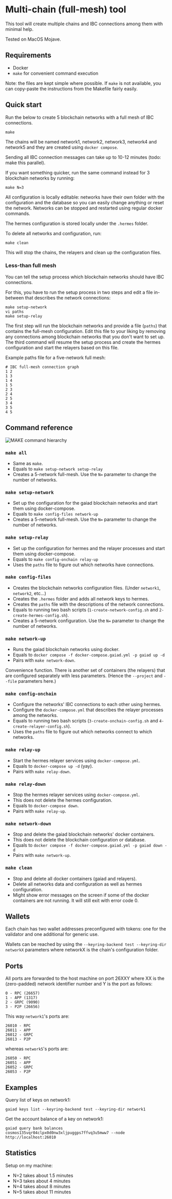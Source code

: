 # Multi-chain (full-mesh) tool
This tool will create multiple chains and IBC connections among them with minimal help.

Tested on MacOS Mojave.

## Requirements
* Docker
* `make` for convenient command execution

Note: the files are kept simple where possible. If `make` is not available, you can copy-paste the instructions from the
Makefile fairly easily.

## Quick start
Run the below to create 5 blockchain networks with a full mesh of IBC connections.
```
make
```
The chains will be named network1, network2, network3, network4 and network5 and they are created using `docker compose`.

Sending all IBC connection messages can take up to 10-12 minutes (todo: make this parallel).

If you want something quicker, run the same command instead for 3 blockchain networks by running:
```
make N=3
```

All configuration is locally editable: networks have their own folder with the configuration and the database so
you can easily change anything or reset the network. Networks can be stopped and restarted using regular docker commands.

The hermes configuration is stored locally under the `.hermes` folder.

To delete all networks and configuration, run:
```
make clean
```
This will stop the chains, the relayers and clean up the configuration files.

### Less-than full mesh
You can tell the setup process which blockchain networks should have IBC connections.

For this, you have to run the setup process in two steps and edit a file in-between that describes the network connections:
```
make setup-network
vi paths
make setup-relay
```
The first step will run the blockchain networks and provide a file (`paths`) that contains the full-mesh configuration.
Edit this file to your liking by removing any connections among blockchain networks that you don't want to set up.
The third command will resume the setup process and create the hermes configuration and start the relayers based on this file.

Example paths file for a five-network full mesh:
```
# IBC full-mesh connection graph
1 2
1 3
1 4
1 5
2 3
2 4
2 5
3 4
3 5
4 5
```

## Command reference

![MAKE command hierarchy](make.png "MAKE hierarchy")

### `make all`
* Same as `make`.
* Equals to `make setup-network setup-relay`
* Creates a 5-network full-mesh. Use the `N=` parameter to change the number of networks.

### `make setup-network`
* Set up the configuration for the gaiad blockchain networks and start them using docker-compose.
* Equals to `make config-files network-up`
* Creates a 5-network full-mesh. Use the `N=` parameter to change the number of networks.

### `make setup-relay`
* Set up the configuration for hermes and the relayer processes and start them using docker-compose.
* Equals to `make config-onchain relay-up`
* Uses the `paths` file to figure out which networks have connections.

### `make config-files`
* Creates the blockchain networks configuration files. (Under `network1`, `network2`, etc...)
* Creates the `.hermes` folder and adds all network keys to hermes.
* Creates the `paths` file with the descriptions of the network connections.
* Equals to running two bash scripts (`1-create-network-config.sh` and `2-create-hermes-config.sh`).
* Creates a 5-network configuration. Use the `N=` parameter to change the number of networks.

### `make network-up`
* Runs the gaiad blockchain networks using docker.
* Equals to `docker compose -f docker-compose.gaiad.yml -p gaiad up -d`
* Pairs with `make network-down`.

Convenience function. There is another set of containers (the relayers) that are configured separately with less parameters.
(Hence the `--project` and `--file` parameters here.)

### `make config-onchain`
* Configure the networks' IBC connections to each other using hermes.
* Configure the `docker-compose.yml` that describes the relayer processes among the networks.
* Equals to running two bash scripts (`3-create-onchain-config.sh` and `4-create-relayer-config.sh`).
* Uses the `paths` file to figure out which networks connect to which networks.

### `make relay-up`
* Start the hermes relayer services using `docker-compose.yml`.
* Equals to `docker-compose up -d` (yay).
* Pairs with `make relay-down`.

### `make relay-down`
* Stop the hermes relayer services using `docker-compose.yml`.
* This does not delete the hermes configuration.
* Equals to `docker-compose down`.
* Pairs with `make relay-up`.

### `make network-down`
* Stop and delete the gaiad blockchain networks' docker containers.
* This does not delete the blockchain configuration or database.
* Equals to `docker compose -f docker-compose.gaiad.yml -p gaiad down -d`
* Pairs with `make network-up`.

### `make clean`
* Stop and delete all docker containers (gaiad and relayers).
* Delete all networks data and configuration as well as hermes configuration.
* Might show error messages on the screen if some of the docker containers are not running.
  It will still exit with error code 0.

## Wallets
Each chain has two wallet addresses preconfigured with tokens: one for the validator and one additional for generic use.

Wallets can be reached by using the `--keyring-backend test --keyring-dir networkX` parameters where networkX is the
chain's configuration folder.

## Ports
All ports are forwarded to the host machine on port 26XXY where XX is the (zero-padded) network identifier number and
Y is the port as follows:
```
0 - RPC (26657)
1 - APP (1317)
2 - GRPC (9090)
3 - P2P (26656)
```

This way `network1`'s ports are:
```
26010 - RPC
26011 - APP
26012 - GRPC
26013 - P2P
```

whereas `network5`'s ports are:
```
26050 - RPC
26051 - APP
26052 - GRPC
26053 - P2P
```

## Examples
Query list of keys on network1:
```
gaiad keys list --keyring-backend test --keyring-dir network1
```

Get the account balance of a key on network1:
```
gaiad query bank balances cosmos135vqr04clpx0d0nw3xljpuggps7ffvq3u5mww7 --node http://localhost:26010
```

## Statistics
Setup on my machine:
* N=2 takes about 1.5 minutes
* N=3 takes about 4 minutes
* N=4 takes about 8 minutes
* N=5 takes about 11 minutes
